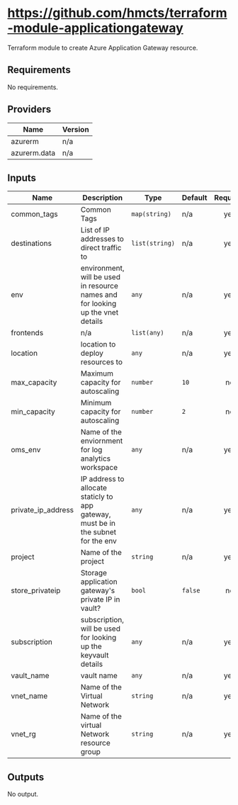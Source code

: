 # https://github.com/hmcts/terraform-module-applicationgateway

Terraform module to create Azure Application Gateway resource.

## Requirements

No requirements.

## Providers

| Name | Version |
|------|---------|
| azurerm | n/a |
| azurerm.data | n/a |

## Inputs

| Name | Description | Type | Default | Required |
|------|-------------|------|---------|:--------:|
| common\_tags | Common Tags | `map(string)` | n/a | yes |
| destinations | List of IP addresses to direct traffic to | `list(string)` | n/a | yes |
| env | environment, will be used in resource names and for looking up the vnet details | `any` | n/a | yes |
| frontends | n/a | `list(any)` | n/a | yes |
| location | location to deploy resources to | `any` | n/a | yes |
| max\_capacity | Maximum capacity for autoscaling | `number` | `10` | no |
| min\_capacity | Minimum capacity for autoscaling | `number` | `2` | no |
| oms\_env | Name of the enviornment for log analytics workspace | `any` | n/a | yes |
| private\_ip\_address | IP address to allocate staticly to app gateway, must be in the subnet for the env | `any` | n/a | yes |
| project | Name of the project | `string` | n/a | yes |
| store\_privateip | Storage application gateway's private IP in vault? | `bool` | `false` | no |
| subscription | subscription, will be used for looking up the keyvault details | `any` | n/a | yes |
| vault\_name | vault name | `any` | n/a | yes |
| vnet\_name | Name of the Virtual Network | `string` | n/a | yes |
| vnet\_rg | Name of the virtual Network resource group | `string` | n/a | yes |

## Outputs

No output.

